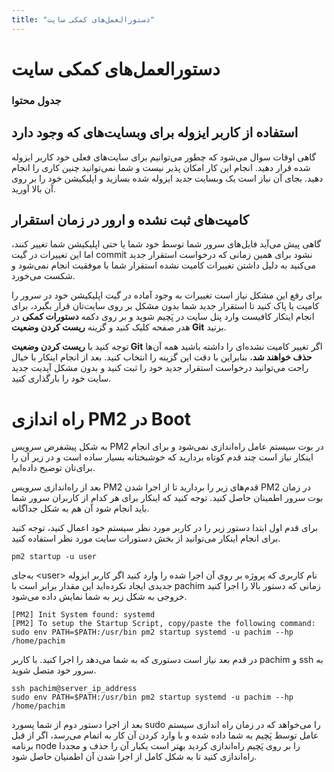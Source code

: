 ```yaml
---
title: "دستورالعمل‌های کمکی سایت"
---
```


# دستورالعمل‌های کمکی سایت

### جدول محتوا

## استفاده از کاربر ایزوله برای وبسایت‌های که وجود دارد

گاهی اوقات سوال می‌شود که چطور می‌توانیم برای سایت‌های فعلی خود کاربر ایزوله شده قرار دهید. انجام این کار امکان پذیر نیست و شما نمی‌توانید چنین کاری را انجام دهید. بجای آن نیاز است یک وبسایت جدید ایزوله شده بسازید و اپلیکیشن خود را بر روی آن بالا ‌آورید.

## کامیت‌های ثبت نشده و ارور در زمان استقرار

گاهی پیش می‌آید فایل‌های سرور شما توسط خود شما یا حتی اپلیکیشن شما تغییر کنند، اما این تغییرات در گیت commit نشود برای همین زمانی که درخواست استقرار جدید می‌کنید به دلیل داشتن تغییرات کامیت نشده استقرار شما با موفقیت انجام نمی‌شود و شکست می‌خورد. 


برای رفع این مشکل نیاز است تغییرات به وجود آماده در گیت اپلیکیشن خود در سرور را کامیت یا پاک کنید تا استقرار جدید شما بدون مشکل بر روی سایت‌تان قرار بگیرد، برای انجام اینکار کافیست وارد پنل سایت در پَچیم شوید و بر روی دکمه **دستورات کمکی** در هدر صفحه کلیک کنید و گزینه **ریست کردن وضعیت Git** بزنید.

توجه کنید با **ریست کردن وضعیت Git** اگر تغییر کامیت نشده‌ای را داشته باشید همه آن‌ها **حذف خواهند شد**، بنابراین با دقت این گزینه را انتخاب کنید. بعد از انجام اینکار با خیال راحت می‌توانید درخواست استقرار جدید خود را ثبت کنید و بدون مشکل آپدیت جدید سایت خود را بارگذاری کنید.

# راه اندازی PM2 در Boot

به شکل پیشفرض سرویس PM2 در بوت سیستم عامل راه‌اندازی نمی‌شود و برای انجام اینکار نیاز است چند قدم کوتاه بردارید که خوشبختانه بسیار ساده است و در زیر آن را برای‌تان توضیح داده‌ایم.

بعد از راه‌اندازی سرویس PM2 قدم‌های زیر را بردارید تا از اجرا شدن PM2 در زمان بوت سرور اطمینان حاصل کنید. توجه کنید که اینکار برای هر کدام از کاربران سرور شما باید انجام شود آن هم به شکل جداگانه.

برای قدم اول ابتدا دستور زیر را در کاربر مورد نظر سیستم خود اعمال کنید، توجه کنید برای انجام اینکار می‌توانید از بخش دستورات سایت مورد نظر استفاده کنید.

```shell
pm2 startup -u user
```

به‌جای <user\> نام کاربری که پروژه بر روی آن اجرا شده را وارد کنید اگر کاربر ایزوله جدیدی ایجاد نکرده‌اید این مقدار برابر است با pachim زمانی که دستور بالا را اجرا کنید خروجی به شکل زیر به شما نمایش داده می‌شود.

```shell
[PM2] Init System found: systemd
[PM2] To setup the Startup Script, copy/paste the following command:
sudo env PATH=$PATH:/usr/bin pm2 startup systemd -u pachim --hp /home/pachim
```

در قدم بعد نیاز است دستوری که به شما می‌دهد را اجرا کنید. با کاربر pachim و ssh به سرور خود متصل شوید.

```shell
ssh pachim@server_ip_address
sudo env PATH=$PATH:/usr/bin pm2 startup systemd -u pachim --hp /home/pachim
```

بعد از اجرا دستور دوم از شما پسورد sudo را می‌خواهد که در زمان راه اندازی سیستم عامل توسط پَچیم به شما داده شده و با وارد کردن آن کار به اتمام می‌رسد، اگر از قبل برنامه node را بر روی پَچیم راه‌اندازی کردید بهتر است یکبار آن را حذف و مجددا راه‌اندازی کنید تا به شکل کامل از اجرا شدن آن اطمنیان حاصل شود.
